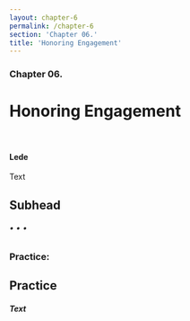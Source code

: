 ```yaml
---
layout: chapter-6
permalink: /chapter-6
section: 'Chapter 06.'
title: 'Honoring Engagement'
---
```


### Chapter 06.
# Honoring Engagement

<div class="divider">&nbsp;</div>

#### Lede

Text

## Subhead

###### • • •

### Practice:

## Practice<br/>
##### Text



